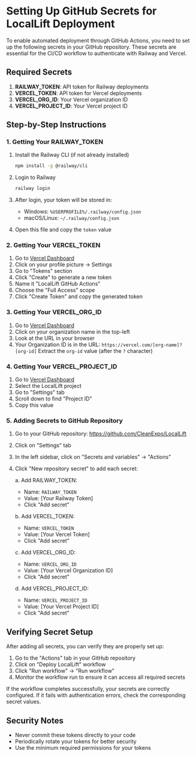 # Setting Up GitHub Secrets for LocalLift Deployment

To enable automated deployment through GitHub Actions, you need to set up the following secrets in your GitHub repository. These secrets are essential for the CI/CD workflow to authenticate with Railway and Vercel.

## Required Secrets

1. **RAILWAY_TOKEN**: API token for Railway deployments
2. **VERCEL_TOKEN**: API token for Vercel deployments
3. **VERCEL_ORG_ID**: Your Vercel organization ID
4. **VERCEL_PROJECT_ID**: Your Vercel project ID

## Step-by-Step Instructions

### 1. Getting Your RAILWAY_TOKEN

1. Install the Railway CLI (if not already installed)
   ```bash
   npm install -g @railway/cli
   ```

2. Login to Railway
   ```bash
   railway login
   ```

3. After login, your token will be stored in:
   - Windows: `%USERPROFILE%/.railway/config.json`
   - macOS/Linux: `~/.railway/config.json`

4. Open this file and copy the `token` value

### 2. Getting Your VERCEL_TOKEN

1. Go to [Vercel Dashboard](https://vercel.com/dashboard)
2. Click on your profile picture → Settings
3. Go to "Tokens" section
4. Click "Create" to generate a new token
5. Name it "LocalLift GitHub Actions"
6. Choose the "Full Access" scope
7. Click "Create Token" and copy the generated token

### 3. Getting Your VERCEL_ORG_ID

1. Go to [Vercel Dashboard](https://vercel.com/dashboard)
2. Click on your organization name in the top-left
3. Look at the URL in your browser
4. Your Organization ID is in the URL: `https://vercel.com/[org-name]?[org-id]`
   Extract the `org-id` value (after the `?` character)

### 4. Getting Your VERCEL_PROJECT_ID

1. Go to [Vercel Dashboard](https://vercel.com/dashboard)
2. Select the LocalLift project
3. Go to "Settings" tab
4. Scroll down to find "Project ID"
5. Copy this value

### 5. Adding Secrets to GitHub Repository

1. Go to your GitHub repository: https://github.com/CleanExpo/LocalLift
2. Click on "Settings" tab
3. In the left sidebar, click on "Secrets and variables" → "Actions"
4. Click "New repository secret" to add each secret:

   a. Add RAILWAY_TOKEN:
      - Name: `RAILWAY_TOKEN`
      - Value: [Your Railway Token]
      - Click "Add secret"

   b. Add VERCEL_TOKEN:
      - Name: `VERCEL_TOKEN`
      - Value: [Your Vercel Token]
      - Click "Add secret"
      
   c. Add VERCEL_ORG_ID:
      - Name: `VERCEL_ORG_ID`
      - Value: [Your Vercel Organization ID]
      - Click "Add secret"
      
   d. Add VERCEL_PROJECT_ID:
      - Name: `VERCEL_PROJECT_ID`
      - Value: [Your Vercel Project ID]
      - Click "Add secret"

## Verifying Secret Setup

After adding all secrets, you can verify they are properly set up:

1. Go to the "Actions" tab in your GitHub repository
2. Click on "Deploy LocalLift" workflow
3. Click "Run workflow" → "Run workflow"
4. Monitor the workflow run to ensure it can access all required secrets

If the workflow completes successfully, your secrets are correctly configured. If it fails with authentication errors, check the corresponding secret values.

## Security Notes

- Never commit these tokens directly to your code
- Periodically rotate your tokens for better security
- Use the minimum required permissions for your tokens
